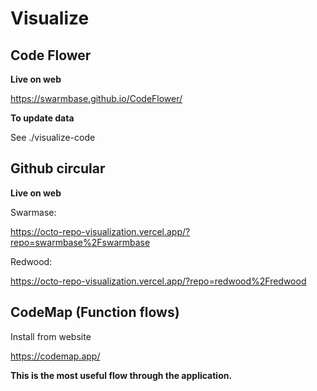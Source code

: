 # Visualize

## Code Flower

**Live on web**

<https://swarmbase.github.io/CodeFlower/>

**To update data**

See ./visualize-code

## Github circular

**Live on web**

Swarmase:

https://octo-repo-visualization.vercel.app/?repo=swarmbase%2Fswarmbase

Redwood:

https://octo-repo-visualization.vercel.app/?repo=redwood%2Fredwood

## CodeMap (Function flows)

Install from website

https://codemap.app/

**This is the most useful flow through the application.**
